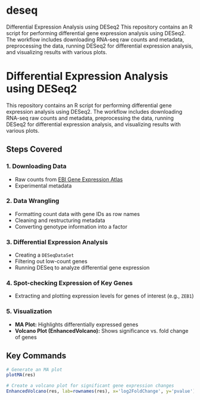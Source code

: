 # deseq
Differential Expression Analysis using DESeq2 This repository contains an R script for performing differential gene expression analysis using DESeq2. The workflow includes downloading RNA-seq raw counts and metadata, preprocessing the data, running DESeq2 for differential expression analysis, and visualizing results with various plots.
# Differential Expression Analysis using DESeq2  

This repository contains an R script for performing differential gene expression analysis using DESeq2. The workflow includes downloading RNA-seq raw counts and metadata, preprocessing the data, running DESeq2 for differential expression analysis, and visualizing results with various plots.  

## Steps Covered  

### 1. Downloading Data  
- Raw counts from [EBI Gene Expression Atlas](https://www.ebi.ac.uk/gxa/experiments/E-MTAB-5243)  
- Experimental metadata  

### 2. Data Wrangling  
- Formatting count data with gene IDs as row names  
- Cleaning and restructuring metadata  
- Converting genotype information into a factor  

### 3. Differential Expression Analysis  
- Creating a `DESeqDataSet`  
- Filtering out low-count genes  
- Running DESeq to analyze differential gene expression  

### 4. Spot-checking Expression of Key Genes  
- Extracting and plotting expression levels for genes of interest (e.g., `ZEB1`)  

### 5. Visualization  
- **MA Plot:** Highlights differentially expressed genes  
- **Volcano Plot (EnhancedVolcano):** Shows significance vs. fold change of genes  

## Key Commands  

```r
# Generate an MA plot
plotMA(res)

# Create a volcano plot for significant gene expression changes
EnhancedVolcano(res, lab=rownames(res), x='log2FoldChange', y='pvalue')
